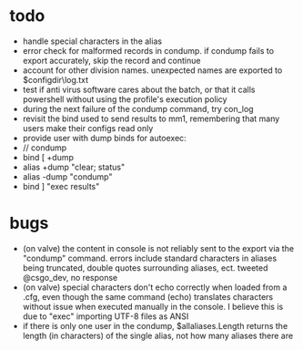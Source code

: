 # todo
* handle special characters in the alias
* error check for malformed records in condump. if condump fails to export accurately, skip the record and continue
* account for other division names. unexpected names are exported to $configdir\log.txt
* test if anti virus software cares about the batch, or that it calls powershell without using the profile's execution policy
* during the next failure of the condump command, try con_log <filename>
* revisit the bind used to send results to mm1, remembering that many users make their configs read only
* provide user with dump binds for autoexec:
 * // condump
 * bind [ +dump
 * alias +dump "clear; status"
 * alias -dump "condump"
 * bind ] "exec results"

# bugs
* (on valve) the content in console is not reliably sent to the export via the "condump" command. errors include standard characters in aliases being truncated, double quotes surrounding aliases, ect. tweeted @csgo_dev, no response
* (on valve) special characters don't echo correctly when loaded from a .cfg, even though the same command (echo) translates characters without issue when executed manually in the console. I believe this is due to "exec" importing UTF-8 files as ANSI
* if there is only one user in the condump, $allaliases.Length returns the length (in characters) of the single alias, not how many aliases there are



